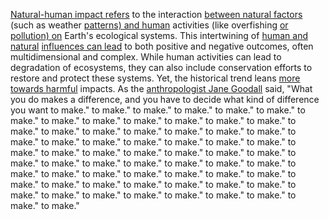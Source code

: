 
[Natural-human impact refers](1/3/2/2/3/_Natural-Human%20Impact) to the interaction [between natural factors](1/3/1/3/2/3/.Natural%20Selection) (such as weather [patterns) and human](1/1/2/3/3/.Pattern) activities (like overfishing [or pollution) on](1/2/2/2/1/1/3/3/.Environmental) Earth's ecological systems. This intertwining of [human and natural](3/1/1/1/1/2/2/_Man-made-Natural%20Based) [influences can lead](1/2/1/1/2/3/2/3/.Influence) to both positive and negative outcomes, often multidimensional and complex. While human activities can lead to degradation of ecosystems, they can also include conservation efforts to restore and protect these systems. Yet, the historical trend leans [more towards harmful](1/3/1/3/3/1/_Beneficial-Detrimental) impacts. As the [anthropologist Jane Goodall](3/1/3/3/3/1/2/3/3/.Biodiversity) said, "What you do makes a difference, and you have to decide what kind of difference you want to make." to make." to make." to make." to make." to make." to make." to make." to make." to make." to make." to make." to make." to make." to make." to make." to make." to make." to make." to make." to make." to make." to make." to make." to make." to make." to make." to make." to make." to make." to make." to make." to make." to make." to make." to make." to make." to make." to make." to make." to make." to make." to make." to make." to make." to make." to make." to make." to make." to make." to make." to make." to make." to make." to make." to make." to make." to make." to make." to make." to make." to make." to make." to make."

